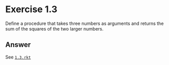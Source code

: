 # Exercise 1.3

Define a procedure that takes three numbers as arguments and returns the sum of
the squares of the two larger numbers.

## Answer

See [`1.3.rkt`](./1.3.rkt)
